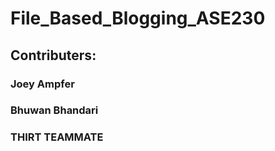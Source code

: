 # File_Based_Blogging_ASE230
## Contributers:
### Joey Ampfer
### Bhuwan Bhandari
### THIRT TEAMMATE